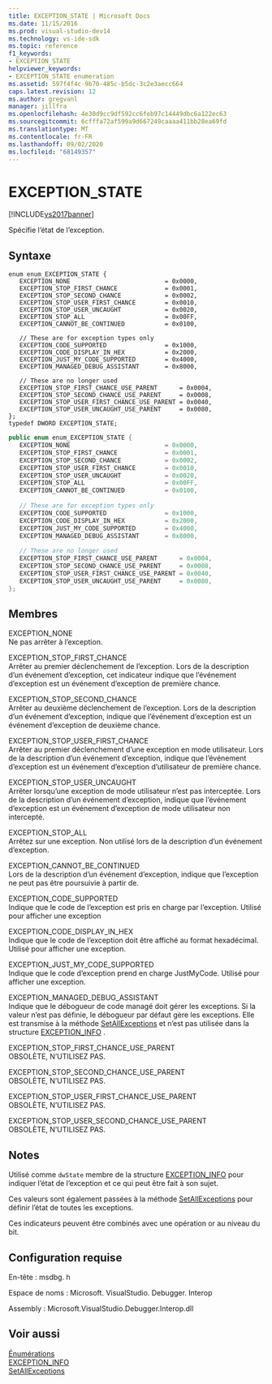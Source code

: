 ```yaml
---
title: EXCEPTION_STATE | Microsoft Docs
ms.date: 11/15/2016
ms.prod: visual-studio-dev14
ms.technology: vs-ide-sdk
ms.topic: reference
f1_keywords:
- EXCEPTION_STATE
helpviewer_keywords:
- EXCEPTION_STATE enumeration
ms.assetid: 597f4f4c-9b70-485c-b5dc-3c2e3aecc664
caps.latest.revision: 12
ms.author: gregvanl
manager: jillfra
ms.openlocfilehash: 4e30d9cc9df592cc6feb97c14449dbc6a122ec63
ms.sourcegitcommit: 6cfffa72af599a9d667249caaaa411bb28ea69fd
ms.translationtype: MT
ms.contentlocale: fr-FR
ms.lasthandoff: 09/02/2020
ms.locfileid: "68149357"
---
```

# <a name="exception_state"></a>EXCEPTION_STATE
[!INCLUDE[vs2017banner](../../../includes/vs2017banner.md)]

Spécifie l’état de l’exception.  
  
## <a name="syntax"></a>Syntaxe  
  
```cpp#  
enum enum_EXCEPTION_STATE {   
   EXCEPTION_NONE                          = 0x0000,  
   EXCEPTION_STOP_FIRST_CHANCE             = 0x0001,  
   EXCEPTION_STOP_SECOND_CHANCE            = 0x0002,  
   EXCEPTION_STOP_USER_FIRST_CHANCE        = 0x0010,  
   EXCEPTION_STOP_USER_UNCAUGHT            = 0x0020,  
   EXCEPTION_STOP_ALL                      = 0x00FF,  
   EXCEPTION_CANNOT_BE_CONTINUED           = 0x0100,  
  
   // These are for exception types only  
   EXCEPTION_CODE_SUPPORTED                = 0x1000,  
   EXCEPTION_CODE_DISPLAY_IN_HEX           = 0x2000,  
   EXCEPTION_JUST_MY_CODE_SUPPORTED        = 0x4000,  
   EXCEPTION_MANAGED_DEBUG_ASSISTANT       = 0x8000,  
  
   // These are no longer used  
   EXCEPTION_STOP_FIRST_CHANCE_USE_PARENT      = 0x0004,  
   EXCEPTION_STOP_SECOND_CHANCE_USE_PARENT     = 0x0008,  
   EXCEPTION_STOP_USER_FIRST_CHANCE_USE_PARENT = 0x0040,  
   EXCEPTION_STOP_USER_UNCAUGHT_USE_PARENT     = 0x0080,  
};  
typedef DWORD EXCEPTION_STATE;  
```  
  
```csharp  
public enum enum_EXCEPTION_STATE {   
   EXCEPTION_NONE                          = 0x0000,  
   EXCEPTION_STOP_FIRST_CHANCE             = 0x0001,  
   EXCEPTION_STOP_SECOND_CHANCE            = 0x0002,  
   EXCEPTION_STOP_USER_FIRST_CHANCE        = 0x0010,  
   EXCEPTION_STOP_USER_UNCAUGHT            = 0x0020,  
   EXCEPTION_STOP_ALL                      = 0x00FF,  
   EXCEPTION_CANNOT_BE_CONTINUED           = 0x0100,  
  
   // These are for exception types only  
   EXCEPTION_CODE_SUPPORTED                = 0x1000,  
   EXCEPTION_CODE_DISPLAY_IN_HEX           = 0x2000,  
   EXCEPTION_JUST_MY_CODE_SUPPORTED        = 0x4000,  
   EXCEPTION_MANAGED_DEBUG_ASSISTANT       = 0x8000,  
  
   // These are no longer used  
   EXCEPTION_STOP_FIRST_CHANCE_USE_PARENT      = 0x0004,  
   EXCEPTION_STOP_SECOND_CHANCE_USE_PARENT     = 0x0008,  
   EXCEPTION_STOP_USER_FIRST_CHANCE_USE_PARENT = 0x0040,  
   EXCEPTION_STOP_USER_UNCAUGHT_USE_PARENT     = 0x0080,  
};  
```  
  
## <a name="members"></a>Membres  
 EXCEPTION_NONE  
 Ne pas arrêter à l’exception.  
  
 EXCEPTION_STOP_FIRST_CHANCE  
 Arrêter au premier déclenchement de l’exception. Lors de la description d’un événement d’exception, cet indicateur indique que l’événement d’exception est un événement d’exception de première chance.  
  
 EXCEPTION_STOP_SECOND_CHANCE  
 Arrêter au deuxième déclenchement de l’exception. Lors de la description d’un événement d’exception, indique que l’événement d’exception est un événement d’exception de deuxième chance.  
  
 EXCEPTION_STOP_USER_FIRST_CHANCE  
 Arrêter au premier déclenchement d’une exception en mode utilisateur. Lors de la description d’un événement d’exception, indique que l’événement d’exception est un événement d’exception d’utilisateur de première chance.  
  
 EXCEPTION_STOP_USER_UNCAUGHT  
 Arrêter lorsqu’une exception de mode utilisateur n’est pas interceptée. Lors de la description d’un événement d’exception, indique que l’événement d’exception est un événement d’exception de mode utilisateur non intercepté.  
  
 EXCEPTION_STOP_ALL  
 Arrêtez sur une exception. Non utilisé lors de la description d’un événement d’exception.  
  
 EXCEPTION_CANNOT_BE_CONTINUED  
 Lors de la description d’un événement d’exception, indique que l’exception ne peut pas être poursuivie à partir de.  
  
 EXCEPTION_CODE_SUPPORTED  
 Indique que le code de l’exception est pris en charge par l’exception. Utilisé pour afficher une exception  
  
 EXCEPTION_CODE_DISPLAY_IN_HEX  
 Indique que le code de l’exception doit être affiché au format hexadécimal. Utilisé pour afficher une exception.  
  
 EXCEPTION_JUST_MY_CODE_SUPPORTED  
 Indique que le code d’exception prend en charge JustMyCode. Utilisé pour afficher une exception.  
  
 EXCEPTION_MANAGED_DEBUG_ASSISTANT  
 Indique que le débogueur de code managé doit gérer les exceptions. Si la valeur n’est pas définie, le débogueur par défaut gère les exceptions. Elle est transmise à la méthode [SetAllExceptions](../../../extensibility/debugger/reference/idebugengine3-setallexceptions.md) et n’est pas utilisée dans la structure [EXCEPTION_INFO](../../../extensibility/debugger/reference/exception-info.md) .  
  
 EXCEPTION_STOP_FIRST_CHANCE_USE_PARENT  
 OBSOLÈTE, N’UTILISEZ PAS.  
  
 EXCEPTION_STOP_SECOND_CHANCE_USE_PARENT  
 OBSOLÈTE, N’UTILISEZ PAS.  
  
 EXCEPTION_STOP_USER_FIRST_CHANCE_USE_PARENT  
 OBSOLÈTE, N’UTILISEZ PAS.  
  
 EXCEPTION_STOP_USER_SECOND_CHANCE_USE_PARENT  
 OBSOLÈTE, N’UTILISEZ PAS.  
  
## <a name="remarks"></a>Notes  
 Utilisé comme `dwState` membre de la structure [EXCEPTION_INFO](../../../extensibility/debugger/reference/exception-info.md) pour indiquer l’état de l’exception et ce qui peut être fait à son sujet.  
  
 Ces valeurs sont également passées à la méthode [SetAllExceptions](../../../extensibility/debugger/reference/idebugengine3-setallexceptions.md) pour définir l’état de toutes les exceptions.  
  
 Ces indicateurs peuvent être combinés avec une opération or au niveau du bit.  
  
## <a name="requirements"></a>Configuration requise  
 En-tête : msdbg. h  
  
 Espace de noms : Microsoft. VisualStudio. Debugger. Interop  
  
 Assembly : Microsoft.VisualStudio.Debugger.Interop.dll  
  
## <a name="see-also"></a>Voir aussi  
 [Énumérations](../../../extensibility/debugger/reference/enumerations-visual-studio-debugging.md)   
 [EXCEPTION_INFO](../../../extensibility/debugger/reference/exception-info.md)   
 [SetAllExceptions](../../../extensibility/debugger/reference/idebugengine3-setallexceptions.md)
